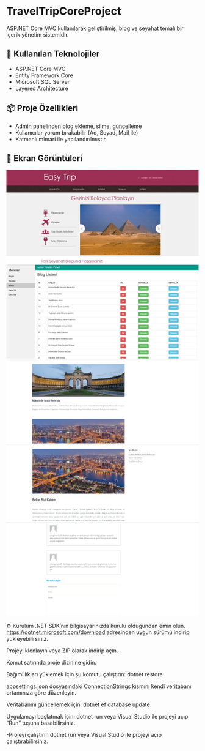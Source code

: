 # TravelTripCoreProject

ASP.NET Core MVC kullanılarak geliştirilmiş, blog ve seyahat temalı bir içerik yönetim sistemidir.

## 🚀 Kullanılan Teknolojiler

- ASP.NET Core MVC
- Entity Framework Core
- Microsoft SQL Server
- Layered Architecture

## 📦 Proje Özellikleri

- Admin panelinden blog ekleme, silme, güncelleme
- Kullanıcılar yorum bırakabilir (Ad, Soyad, Mail ile)
- Katmanlı mimari ile yapılandırılmıştır

## 📸 Ekran Görüntüleri
[![Main Page](TravelTripCoreProject/Images/MainPage.png)](TravelTripCoreProject/Images/MainPage.png)
[![Admin Panel](TravelTripCoreProject/Images/AdminPanel.png)](TravelTripCoreProject/Images/AdminPanel.png)
[![Blogs Page](TravelTripCoreProject/Images/BlogsPage.png)](TravelTripCoreProject/Images/BlogsPage.png)
[![Blog Detail Page](TravelTripCoreProject/Images/BlogDetailPage.png)](TravelTripCoreProject/Images/BlogDetailPage.png)
[![Comments](TravelTripCoreProject/Images/Comments.png)](TravelTripCoreProject/Images/Comments.png)

⚙️ Kurulum
.NET SDK’nın bilgisayarınızda kurulu olduğundan emin olun. https://dotnet.microsoft.com/download adresinden uygun sürümü indirip yükleyebilirsiniz.

Projeyi klonlayın veya ZIP olarak indirip açın.

Komut satırında proje dizinine gidin.

Bağımlılıkları yüklemek için şu komutu çalıştırın:
dotnet restore

appsettings.json dosyasındaki ConnectionStrings kısmını kendi veritabanı ortamınıza göre düzenleyin.

Veritabanını güncellemek için:
dotnet ef database update

Uygulamayı başlatmak için:
dotnet run
veya Visual Studio ile projeyi açıp “Run” tuşuna basabilirsiniz.

-Projeyi çalıştırın
dotnet run
veya Visual Studio ile projeyi açıp çalıştırabilirsiniz.
